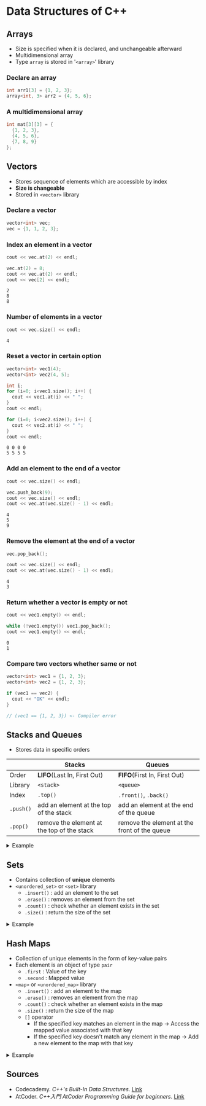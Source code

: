 # Data Structures of C++



## Arrays
- Size is specified when it is declared, and unchangeable afterward
- Multidimensional array
- Type `array` is stored in '`<array>`' library

### Declare an array
```cpp
int arr1[3] = {1, 2, 3};
array<int, 3> arr2 = {4, 5, 6};
```

### A multidimensional array
```cpp
int mat[3][3] = {
  {1, 2, 3},
  {4, 5, 6},
  {7, 8, 9}
};
```



## Vectors
- Stores sequence of elements which are accessible by index
- **Size is changeable**
- Stored in `<vector>` library

### Declare a vector
```cpp
vector<int> vec;
vec = {1, 1, 2, 3};
```

### Index an element in a vector
```cpp
cout << vec.at(2) << endl;

vec.at(2) = 8;
cout << vec.at(2) << endl;
cout << vec[2] << endl;
```
```
2
8
8
```

### Number of elements in a vector
```cpp
cout << vec.size() << endl;
```
```
4
```

### Reset a vector in certain option
```cpp
vector<int> vec1(4);
vector<int> vec2(4, 5);

int i;
for (i=0; i<vec1.size(); i++) {
  cout << vec1.at(i) << " ";
}
cout << endl;

for (i=0; i<vec2.size(); i++) {
  cout << vec2.at(i) << " ";
}
cout << endl;
```
```
0 0 0 0 
5 5 5 5 
```

### Add an element to the end of a vector
```cpp
cout << vec.size() << endl;

vec.push_back(9);
cout << vec.size() << endl;
cout << vec.at(vec.size() - 1) << endl;
```
```
4
5
9
```

### Remove the element at the end of a vector
```cpp
vec.pop_back();

cout << vec.size() << endl;
cout << vec.at(vec.size() - 1) << endl;
```
```
4
3
```

### Return whether a vector is empty or not
```cpp
cout << vec1.empty() << endl;

while (!vec1.empty()) vec1.pop_back();
cout << vec1.empty() << endl;
```
```
0
1
```

### Compare two vectors whether same or not
```cpp
vector<int> vec1 = {1, 2, 3};
vector<int> vec2 = {1, 2, 3};

if (vec1 == vec2) {
  cout << "OK" << endl;
}

// (vec1 == {1, 2, 3}) <- Compiler error
```


## Stacks and Queues
- Stores data in specific orders

|         |Stacks                                    |Queues                                      |
|---------|------------------------------------------|--------------------------------------------|
|Order    |**LIFO**(Last In, First Out)              |**FIFO**(First In, First Out)               |
|Library  |`<stack>`                                 |`<queue>`                                   |
|Index    |`.top()`                                  |`.front()`, `.back()`                       |
|`.push()`|add an element at the top of the stack    |add an element at the end of the queue      |
|`.pop()` |remove the element at the top of the stack|remove the element at the front of the queue|

<details>
<summary>Example</summary>

```cpp
#include <iostream>
#include <stack>
#include <queue>
using namespace std;

int main()
{
  stack<int> s1;
  s1.push(12);
  s1.push(24);
  s1.push(36);

  while(!s1.empty()) {
    cout << s1.top() << " ";
    s1.pop();
  }  // Output : 36 24 12
  cout << endl;

  queue<int> q1;
  q1.push(10);
  q1.push(20);
  q1.push(30);

  while(!q1.empty()) {
    cout << q1.front() << " ";
    q1.pop();
  }  // Output : 10 20 30
  cout << endl;

  return 0;
}
```

</details>


## Sets
- Contains collection of **unique** elements
- `<unordered_set>` or `<set>` library
  - `.insert()` : add an element to the set
  - `.erase()` : removes an element from the set
  - `.count()` : check whether an element exists in the set
  - `.size()` : return the size of the set

<details>
<summary>Example</summary>
 
```cpp
#include <iostream>
#include <unordered_set>
using namespace std;

int main()
{
  unordered_set<int> primes({2, 3, 5, 7});

  primes.insert(11);
  primes.insert(13);
  primes.insert(11);  // Ignored since it is a duplicate

  primes.erase(2);
  primes.erase(13);

  if (primes.count(2)) cout << "Contains 2" << endl; 
  else cout << "Does not contain 2" << endl;  // <- Output

  cout << "Size is " << primes.size() << endl;  // Output : Size is 4

  return 0;
}
```

</details>


## Hash Maps
- Collection of unique elements in the form of key-value pairs
- Each element is an object of type `pair`
  - `.first` : Value of the key
  - `.second` : Mapped value
- `<map>` or `<unordered_map>` library
  - `.insert()` : add an element to the map
  - `.erase()` : removes an element from the map
  - `.count()` : check whether an element exists in the map
  - `.size()` : return the size of the map
  - `[]` operator
    - If the specified key matches an element in the map → Access the mapped value associated with that key
    - If the specified key doesn't match any element in the map → Add a new element to the map with that key

<details>
<summary>Example</summary>

```cpp
#include <iostream>
#include <unordered_map>
using namespace std;

int main()
{
  unordered_map<string, int> country_codes;

  country_codes.insert({"Thailand", 65});
  country_codes.insert({"Peru", 51});
  country_codes["Japan"] = 81;  // Add a new element
  country_codes["Thailand"] = 66;  // Access an element

  country_codes.erase("Peru");

  if (country_codes.count("Belgium")) cout << "Yes" << endl;
  else cout << "No" << endl;  // Output : No

  cout << country_codes["Japan"] << endl;  // Output : 81

  cout << country_codes.size() << endl;  // Output : 2

  for (auto it: country_codes) {
    cout << it.first << " " << it.second << endl;
  }
  // Output : Japan 81
  //          Thailand 66

  return 0;
}
```

</details>


## Sources
- Codecademy. *C++'s Built-In Data Structures*. [Link](https://www.codecademy.com/learn/c-plus-plus-for-programmers/modules/cpp-built-in-data-structures/cheatsheet)
- AtCoder. *C++入門 AtCoder Programming Guide for beginners*. [Link](https://atcoder.jp/contests/apg4b/tasks/APG4b_n)
